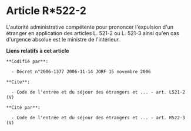 # Article R*522-2

L'autorité administrative compétente pour prononcer l'expulsion d'un étranger en application des articles L. 521-2 ou L.
521-3 ainsi qu'en cas d'urgence absolue est le ministre de l'intérieur.

**Liens relatifs à cet article**

	**Codifié par**:

	  - Décret n°2006-1377 2006-11-14 JORF 15 novembre 2006

	**Cite**:

	  - Code de l'entrée et du séjour des étrangers et ... - art. L521-2 (V)

	**Cité par**:

	  - Code de l'entrée et du séjour des étrangers et ... - art. R522-3 (V)
